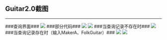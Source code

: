 ## Guitar2.0截图 ##
---
###查询界面###
![](http://ww1.sinaimg.cn/mw690/005DZEnpgw1f4g3ae1ym5j30yu0dl41j.jpg)
###部分代码###
![](http://ww2.sinaimg.cn/mw690/005DZEnpgw1f4g3af1h5aj311r0kdgwv.jpg)
![](http://ww1.sinaimg.cn/mw690/005DZEnpgw1f4g3agbh3lj30wz0hkakh.jpg)
###当查询记录不存在时###
![](http://ww1.sinaimg.cn/mw690/005DZEnpgw1f4g3afd5lbj30d2037aa4.jpg)
###当查询记录存在时（输入MakerA、FolkGuitar）###
![](http://ww3.sinaimg.cn/mw690/005DZEnpgw1f4g3afngjaj30fh0bp75m.jpg)
![](http://ww1.sinaimg.cn/mw690/005DZEnpgw1f4g3afqronj30bu06e0tf.jpg)
